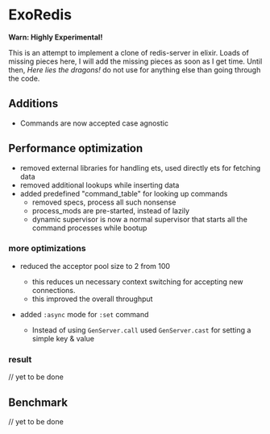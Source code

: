 # ExoRedis

**Warn: Highly Experimental!**

This is an attempt to implement a clone of redis-server in elixir. Loads of missing pieces here, I will add the missing pieces as soon as I get time. Until then,  _Here lies the dragons!_ do not use for anything else than going through the code.

## Additions

-   Commands are now accepted case agnostic

## Performance optimization

-   removed external libraries for handling ets, used directly ets for fetching data
-   removed additional lookups while inserting data
-   added predefined "command_table" for looking up commands
    -   removed specs, process all such nonsense
    -   process_mods are pre-started, instead of lazily
    -   dynamic supervisor is now a normal supervisor that starts all the command processes while bootup

### more optimizations

-   reduced the acceptor pool size to 2 from 100

    -   this reduces un necessary context switching for accepting new connections.
    -   this improved the overall throughput

-   added `:async` mode for `:set` command

    -   Instead of using `GenServer.call`  used `GenServer.cast` for setting a simple key & value

### result

// yet to be done

## Benchmark

 // yet to be done
